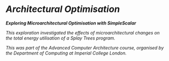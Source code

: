 # _Architectural Optimisation_

**_Exploring Microarchitectural Optimisation with SimpleScalar_**

_This exploration investigated the effects of microarchitectural changes on the total energy utilisation of a Splay Trees program._

_This was part of the Advanced Computer Architecture course, organised by the Department of Computing at Imperial College London._
